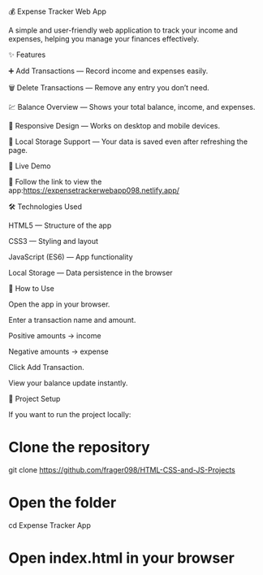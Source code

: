 💰 Expense Tracker Web App

A simple and user-friendly web application to track your income and expenses, helping you manage your finances effectively.

✨ Features

➕ Add Transactions — Record income and expenses easily.

🗑 Delete Transactions — Remove any entry you don’t need.

💹 Balance Overview — Shows your total balance, income, and expenses.

📱 Responsive Design — Works on desktop and mobile devices.

💾 Local Storage Support — Your data is saved even after refreshing the page.

🚀 Live Demo

🔗 Follow the link to view the app:https://expensetrackerwebapp098.netlify.app/

🛠 Technologies Used

HTML5 — Structure of the app

CSS3 — Styling and layout

JavaScript (ES6) — App functionality

Local Storage — Data persistence in the browser

📌 How to Use

Open the app in your browser.

Enter a transaction name and amount.

Positive amounts → income

Negative amounts → expense

Click Add Transaction.

View your balance update instantly.

📂 Project Setup

If you want to run the project locally:

# Clone the repository
git clone <https://github.com/frager098/HTML-CSS-and-JS-Projects>

# Open the folder
cd Expense Tracker App

# Open index.html in your browser
